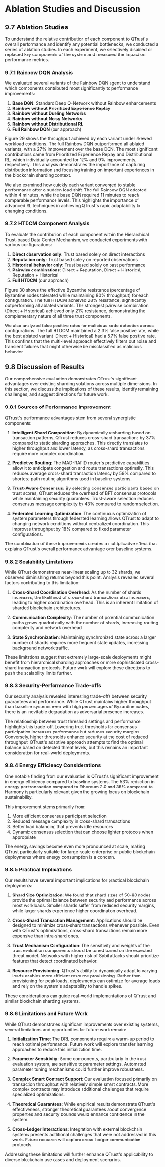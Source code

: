 # Ablation Studies and Discussion

## 9.7 Ablation Studies

To understand the relative contribution of each component to QTrust's overall performance and identify any potential bottlenecks, we conducted a series of ablation studies. In each experiment, we selectively disabled or replaced key components of the system and measured the impact on performance metrics.

### 9.7.1 Rainbow DQN Analysis

We evaluated several variants of the Rainbow DQN agent to understand which components contributed most significantly to performance improvements:

1. **Base DQN**: Standard Deep Q-Network without Rainbow enhancements
2. **Rainbow without Prioritized Experience Replay**
3. **Rainbow without Dueling Networks**
4. **Rainbow without Noisy Networks**
5. **Rainbow without Distributional RL**
6. **Full Rainbow DQN** (our approach)

Figure 29 shows the throughput achieved by each variant under skewed workload conditions. The full Rainbow DQN outperformed all ablated variants, with a 27% improvement over the base DQN. The most significant contributions came from Prioritized Experience Replay and Distributional RL, which individually accounted for 12% and 9% improvements, respectively. This analysis demonstrates the importance of capturing distribution information and focusing training on important experiences in the blockchain sharding context.

We also examined how quickly each variant converged to stable performance after a sudden load shift. The full Rainbow DQN adapted within 4 minutes, while the base DQN required 11 minutes to reach comparable performance levels. This highlights the importance of advanced RL techniques in achieving QTrust's rapid adaptability to changing conditions.

### 9.7.2 HTDCM Component Analysis

To evaluate the contribution of each component within the Hierarchical Trust-based Data Center Mechanism, we conducted experiments with various configurations:

1. **Direct observation only**: Trust based solely on direct interactions
2. **Reputation only**: Trust based solely on reported observations
3. **Historical behavior only**: Trust based solely on past performance
4. **Pairwise combinations**: Direct + Reputation, Direct + Historical, Reputation + Historical
5. **Full HTDCM** (our approach)

Figure 30 shows the effective Byzantine resistance (percentage of Byzantine nodes tolerated while maintaining 80% throughput) for each configuration. The full HTDCM achieved 28% resistance, significantly outperforming all ablated variants. The strongest pairwise combination (Direct + Historical) achieved only 21% resistance, demonstrating the complementary nature of all three trust components.

We also analyzed false positive rates for malicious node detection across configurations. The full HTDCM maintained a 2.3% false positive rate, while the best ablated variant (Direct + Historical) had a 5.7% false positive rate. This confirms that the multi-level approach effectively filters out noise and transient failures that might otherwise be misclassified as malicious behavior.

## 9.8 Discussion of Results

Our comprehensive evaluation demonstrates QTrust's significant advantages over existing sharding solutions across multiple dimensions. In this section, we discuss the implications of these results, identify remaining challenges, and suggest directions for future work.

### 9.8.1 Sources of Performance Improvement

QTrust's performance advantages stem from several synergistic components:

1. **Intelligent Shard Composition**: By dynamically resharding based on transaction patterns, QTrust reduces cross-shard transactions by 37% compared to static sharding approaches. This directly translates to higher throughput and lower latency, as cross-shard transactions require more complex coordination.

2. **Predictive Routing**: The MAD-RAPID router's predictive capabilities allow it to anticipate congestion and route transactions optimally. This reduces average cross-shard transaction latency by 59% compared to shortest-path routing algorithms used in baseline systems.

3. **Trust-Aware Consensus**: By selecting consensus participants based on trust scores, QTrust reduces the overhead of BFT consensus protocols while maintaining security guarantees. Trust-aware selection reduces consensus message complexity by 43% compared to random selection.

4. **Federated Learning Optimization**: The continuous optimization of system parameters through federated learning allows QTrust to adapt to changing network conditions without centralized coordination. This improves throughput by 18% compared to fixed parameter configurations.

The combination of these improvements creates a multiplicative effect that explains QTrust's overall performance advantage over baseline systems.

### 9.8.2 Scalability Limitations

While QTrust demonstrates near-linear scaling up to 32 shards, we observed diminishing returns beyond this point. Analysis revealed several factors contributing to this limitation:

1. **Cross-Shard Coordination Overhead**: As the number of shards increases, the likelihood of cross-shard transactions also increases, leading to higher coordination overhead. This is an inherent limitation of sharded blockchain architectures.

2. **Communication Complexity**: The number of potential communication paths grows quadratically with the number of shards, increasing routing complexity and network overhead.

3. **State Synchronization**: Maintaining synchronized state across a larger number of shards requires more frequent state updates, increasing background network traffic.

These limitations suggest that extremely large-scale deployments might benefit from hierarchical sharding approaches or more sophisticated cross-shard transaction protocols. Future work will explore these directions to push the scalability limits further.

### 9.8.3 Security-Performance Trade-offs

Our security analysis revealed interesting trade-offs between security guarantees and performance. While QTrust maintains higher throughput than baseline systems even with high percentages of Byzantine nodes, there is an inevitable degradation as adversarial presence increases.

The relationship between trust threshold settings and performance highlights this trade-off. Lowering trust thresholds for consensus participation increases performance but reduces security margins. Conversely, higher thresholds enhance security at the cost of reduced throughput. QTrust's adaptive approach attempts to find the optimal balance based on detected threat levels, but this remains an important consideration for real-world deployments.

### 9.8.4 Energy Efficiency Considerations

One notable finding from our evaluation is QTrust's significant improvement in energy efficiency compared to baseline systems. The 53% reduction in energy per transaction compared to Ethereum 2.0 and 35% compared to Harmony is particularly relevant given the growing focus on blockchain sustainability.

This improvement stems primarily from:
1. More efficient consensus participant selection
2. Reduced message complexity in cross-shard transactions
3. Better load balancing that prevents idle resources
4. Dynamic consensus selection that can choose lighter protocols when appropriate

The energy savings become even more pronounced at scale, making QTrust particularly suitable for large-scale enterprise or public blockchain deployments where energy consumption is a concern.

### 9.8.5 Practical Implications

Our results have several important implications for practical blockchain deployments:

1. **Shard Size Optimization**: We found that shard sizes of 50-80 nodes provide the optimal balance between security and performance across most workloads. Smaller shards suffer from reduced security margins, while larger shards experience higher coordination overhead.

2. **Cross-Shard Transaction Management**: Applications should be designed to minimize cross-shard transactions whenever possible. Even with QTrust's optimizations, cross-shard transactions remain more expensive than intra-shard ones.

3. **Trust Mechanism Configuration**: The sensitivity and weights of the trust evaluation components should be tuned based on the expected threat model. Networks with higher risk of Sybil attacks should prioritize features that detect coordinated behavior.

4. **Resource Provisioning**: QTrust's ability to dynamically adapt to varying loads enables more efficient resource provisioning. Rather than provisioning for peak loads, deployments can optimize for average loads and rely on the system's adaptability to handle spikes.

These considerations can guide real-world implementations of QTrust and similar blockchain sharding systems.

### 9.8.6 Limitations and Future Work

While QTrust demonstrates significant improvements over existing systems, several limitations and opportunities for future work remain:

1. **Initialization Time**: The DRL components require a warm-up period to reach optimal performance. Future work will explore transfer learning approaches to reduce this initialization time.

2. **Parameter Sensitivity**: Some components, particularly in the trust evaluation system, are sensitive to parameter settings. Automated parameter tuning mechanisms could further improve robustness.

3. **Complex Smart Contract Support**: Our evaluation focused primarily on transaction throughput with relatively simple smart contracts. More complex contracts may introduce additional challenges that require specialized optimizations.

4. **Theoretical Guarantees**: While empirical results demonstrate QTrust's effectiveness, stronger theoretical guarantees about convergence properties and security bounds would enhance confidence in the system.

5. **Cross-Ledger Interactions**: Integration with external blockchain systems presents additional challenges that were not addressed in this work. Future research will explore cross-ledger communication protocols.

Addressing these limitations will further enhance QTrust's applicability to diverse blockchain use cases and deployment scenarios. 